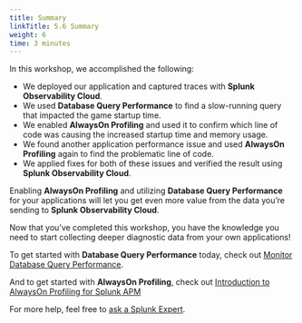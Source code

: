 ```yaml
---
title: Summary
linkTitle: 5.6 Summary
weight: 6
time: 3 minutes
---
```


In this workshop, we accomplished the following:

* We deployed our application and captured traces with **Splunk Observability Cloud**.
* We used **Database Query Performance** to find a slow-running query that impacted the game startup time.
* We enabled **AlwaysOn Profiling** and used it to confirm which line of code was causing the increased startup time and memory usage.
* We found another application performance issue and used **AlwaysOn Profiling** again to find the problematic line of code.
* We applied fixes for both of these issues and verified the result using **Splunk Observability Cloud**.

Enabling **AlwaysOn Profiling** and utilizing **Database Query Performance** for your applications will let you get even more value from the data you’re sending to **Splunk Observability Cloud**.  

Now that you’ve completed this workshop, you have the knowledge you need to start collecting deeper diagnostic data from your own applications! 

To get started with **Database Query Performance** today, check out [Monitor Database Query Performance](https://docs.splunk.com/observability/en/apm/db-query-perf/db-query-performance.html).

And to get started with **AlwaysOn Profiling**, check out [Introduction to AlwaysOn Profiling for Splunk APM](https://docs.splunk.com/observability/en/apm/profiling/intro-profiling.html)

For more help, feel free to [ask a Splunk Expert](https://www.splunk.com/en_us/about-splunk/contact-us.html).
